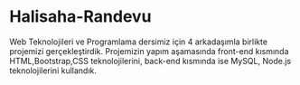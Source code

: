 # Halisaha-Randevu

Web Teknolojileri ve Programlama dersimiz için 4 arkadaşımla birlikte projemizi gerçekleştirdik. Projemizin yapım aşamasında front-end kısmında HTML,Bootstrap,CSS teknolojilerini, back-end kısmında ise MySQL, Node.js teknolojilerini kullandık.
